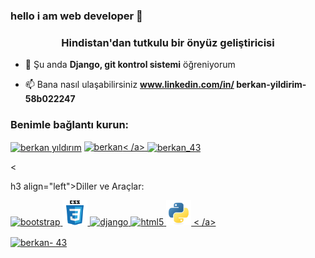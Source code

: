 ### hello i am web developer 👋

<h3 align="center">Hindistan'dan tutkulu bir önyüz geliştiricisi</h3>

- 🌱 Şu anda **Django, git kontrol sistemi** öğreniyorum

- 📫 Bana nasıl ulaşabilirsiniz **www.linkedin.com/in/ berkan-yildirim-58b022247**

<h3 align="left">Benimle bağlantı kurun:</h3>
<p align="left">
<a href="https://linkedin.com/in/berkan yıldırım" hedef ="blank"><img align="center" src="https://raw.githubusercontent.com/rahuldkjain/github-profile-readme-generator/master/src/images/icons/Social/linked-in-alt .svg" alt="berkan yıldırım" height="30" width="40" /></a>
<a href="https://fb.com/berkan" target="blank"><img align= "merkez" src="https://raw.githubusercontent.com/rahuldkjain/github-profile-readme-generator/master/src/images/icons/Social/facebook.svg" alt="berkan" height="30" width="40" />< /a>
<a href="https://instagram.com/berkan_43" target="blank"><img align="center" src="https://raw.githubusercontent.com/rahuldkjain/github-profile-readme-generator /master/src/images/icons/Social/instagram.svg" alt="berkan_43" height="30" width="40" /></a> </p>
<

h3 align="left">Diller ve Araçlar:</h3>
<p align="left"> <a href="https://getbootstrap.com" target="_blank" rel="noreferrer"> <img src="https://raw.githubusercontent.com/devicons/devicon /master/icons/bootstrap/bootstrap-plain-wordmark.svg" alt="bootstrap" width="40" height="40"/> </a> <a href="https://www.w3schools.com /css/" target="_blank" rel="noreferrer"> <img src="https://raw.githubusercontent.com/devicons/devicon/master/icons/css3/css3-original-wordmark.svg" alt= "css3" width="40" height="40"/> </a> <a href="https://www.djangoproject.com/" target="_blank" rel="noreferrer"><img src="https://cdn.worldvectorlogo.com/logos/django.svg" alt="django" width="40" height="40"/> </a> <a href="https:/ /www.w3.org/html/" target="_blank" rel="noreferrer"> <img src="https://raw.githubusercontent.com/devicons/devicon/master/icons/html5/html5-original- wordmark.svg" alt="html5" width="40" height="40"/> </a> <a href="https://www.python.org" target="_blank" rel="noreferrer" > <img src="https://raw.githubusercontent.com/devicons/devicon/master/icons/python/python-original.svg" alt="python" width="40" height="40"/> < /a></p>

<p><img align="center" src="https://github-readme-stats.vercel.app/api/top-langs?username=berkan-43&show_icons=true&locale=tr&layout=compact" alt="berkan- 43" /></p>



